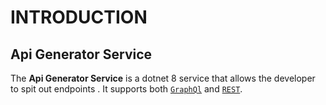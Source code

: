 # INTRODUCTION

## Api Generator Service


The **Api Generator Service** is a dotnet 8 service that allows the developer to spit out endpoints . It supports both [`GraphQl`](http://localhost:5112/graphql/) and [`REST`](http://localhost:5112/swagger/index.html).